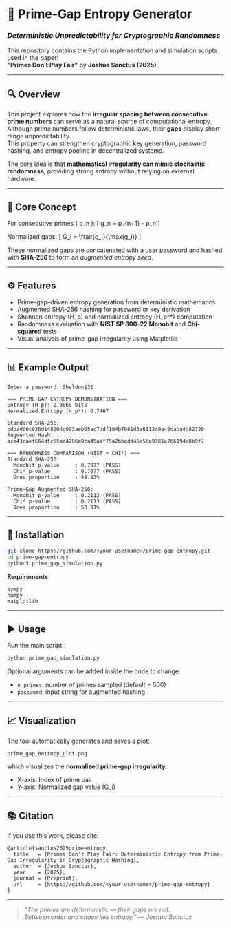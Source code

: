 # 🧩 Prime-Gap Entropy Generator  
### *Deterministic Unpredictability for Cryptographic Randomness*

This repository contains the Python implementation and simulation scripts used in the paper:  
**“Primes Don’t Play Fair”** 
by **Joshua Sanctus (2025)**.

---

## 🔍 Overview  
This project explores how the **irregular spacing between consecutive prime numbers** can serve as a natural source of computational entropy.  
Although prime numbers follow deterministic laws, their **gaps** display short-range unpredictability.  
This property can strengthen cryptographic key generation, password hashing, and entropy pooling in decentralized systems.  

The core idea is that **mathematical irregularity can mimic stochastic randomness**, providing strong entropy without relying on external hardware.

---

## 🧠 Core Concept  

For consecutive primes \( p_n \):
\[
g_n = p_{n+1} - p_n
\]

Normalized gaps:
\[
G_i = \frac{g_i}{\max(g_i)}
\]

These normalized gaps are concatenated with a user password and hashed with **SHA-256** to form an *augmented entropy seed*.  

---

## ⚙️ Features  

- Prime-gap–driven entropy generation from deterministic mathematics  
- Augmented SHA-256 hashing for password or key derivation  
- Shannon entropy \(H_p\) and normalized entropy \(H_p^*\) computation  
- Randomness evaluation with **NIST SP 800-22 Monobit** and **Chi-squared** tests  
- Visual analysis of prime-gap irregularity using Matplotlib  

---

## 📊 Example Output  

```
Enter a password: Sheldon$31

=== PRIME-GAP ENTROPY DEMONSTRATION ===
Entropy (H_p): 2.9868 bits
Normalized Entropy (H_p*): 0.7467

Standard SHA-256: bdbad66c936d148504c093aeb65ac7ddf104b7981d3a6112a9e45daba4d82730
Augmented Hash  : ace43caef664dfc65ad4296a9ca45aaf75a2bbadd45e56a9381e766194c8b9f7

=== RANDOMNESS COMPARISON (NIST + CHI²) ===
Standard SHA-256:
  Monobit p-value     : 0.7077 (PASS)
  Chi² p-value        : 0.7077 (PASS)
  Ones proportion     : 48.83%

Prime-Gap Augmented SHA-256:
  Monobit p-value     : 0.2113 (PASS)
  Chi² p-value        : 0.2113 (PASS)
  Ones proportion     : 53.91%
```

---

## 🧪 Installation

```bash
git clone https://github.com/<your-username>/prime-gap-entropy.git
cd prime-gap-entropy
python3 prime_gap_simulation.py
```

**Requirements:**
```
sympy
numpy
matplotlib
```

---

## ▶️ Usage

Run the main script:

```bash
python prime_gap_simulation.py
```

Optional arguments can be added inside the code to change:
- `n_primes`: number of primes sampled (default = 500)
- `password`: input string for augmented hashing

---

## 📈 Visualization

The tool automatically generates and saves a plot:

```
prime_gap_entropy_plot.png
```

which visualizes the **normalized prime-gap irregularity**:
- X-axis: Index of prime pair  
- Y-axis: Normalized gap value \(G_i\)

---

## 📚 Citation

If you use this work, please cite:

```
@article{sanctus2025primeentropy,
  title   = {Primes Don’t Play Fair: Deterministic Entropy from Prime-Gap Irregularity in Cryptographic Hashing},
  author  = {Joshua Sanctus},
  year    = {2025},
  journal = {Preprint},
  url     = {https://github.com/<your-username>/prime-gap-entropy}
}
```



---

> *“The primes are deterministic — their gaps are not.  
> Between order and chaos lies entropy.”* — *Joshua Sanctus*
